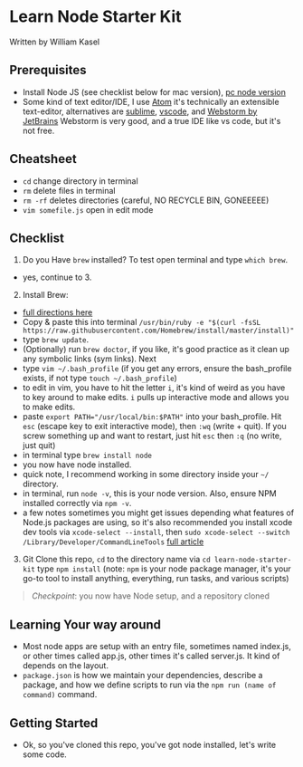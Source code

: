 # Learn Node Starter Kit
Written by William Kasel

## Prerequisites
- Install Node JS (see checklist below for mac version), [pc node version](https://www.guru99.com/download-install-node-js.html)
- Some kind of text editor/IDE, I use [Atom](https://atom.io) it's technically an extensible text-editor, alternatives are [sublime](asd), [vscode](https://code.visualstudio.com/), and [Webstorm by JetBrains](https://www.jetbrains.com/webstorm/) Webstorm is very good, and a true IDE like vs code, but it's not free.

## Cheatsheet
- `cd` change directory in terminal
- `rm` delete files in terminal
- `rm -rf` deletes directories (careful, NO RECYCLE BIN, GONEEEEE)
- `vim somefile.js` open in edit mode

## Checklist
1. Do you Have `brew` installed? To test open terminal and type `which brew`.
  - yes, continue to 3.
2. Install Brew:
  - [full directions here](https://changelog.com/posts/install-node-js-with-homebrew-on-os-x)
  - Copy & paste this into terminal `/usr/bin/ruby -e "$(curl -fsSL https://raw.githubusercontent.com/Homebrew/install/master/install)"`
  - type `brew update`.
  - (Optionally) run `brew doctor`, if you like, it's good practice as it clean up any symbolic links (sym links). Next
  - type `vim ~/.bash_profile` (if you get any errors, ensure the bash_profile exists, if not type `touch ~/.bash_profile`)
  - to edit in vim, you have to hit the letter `i`, it's kind of weird as you have to key around to make edits. `i` pulls up interactive mode and allows you to make edits.
  - paste `export PATH="/usr/local/bin:$PATH"` into your bash_profile. Hit `esc` (escape key to exit interactive mode), then `:wq` (write + quit). If you screw something up and want to restart, just hit `esc` then `:q` (no write, just quit)
  - in terminal type `brew install node`
  - you now have node installed.
  - quick note, I recommend working in some directory inside your `~/` directory.
  - in terminal, run `node -v`, this is your node version. Also, ensure NPM installed correctly via `npm -v`.
  - a few notes sometimes you might get issues depending what features of Node.js packages are using, so it's also recommended you install xcode dev tools via `xcode-select --install`, then `sudo xcode-select --switch /Library/Developer/CommandLineTools` [full article](https://github.com/nodejs/node-gyp/issues/569)
3. Git Clone this repo, `cd` to the directory name via `cd learn-node-starter-kit` type `npm install` (note: `npm` is your node package manager, it's your go-to tool to install anything, everything, run tasks, and various scripts)

> _Checkpoint_: you now have Node setup, and a repository cloned

## Learning Your way around
  - Most node apps are setup with an entry file, sometimes named index.js, or other times called app.js, other times it's called server.js. It kind of depends on the layout.
  - `package.json` is how we maintain your dependencies, describe a package, and how we define scripts to run via the `npm run (name of command)` command.


## Getting Started
 - Ok, so you've cloned this repo, you've got node installed, let's write some code. 
